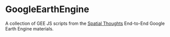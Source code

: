 # GoogleEarthEngine
A collection of GEE JS scripts from the [Spatial Thoughts](https://spatialthoughts.com/courses/google-earth-engine/) End-to-End Google Earth Engine materials.
